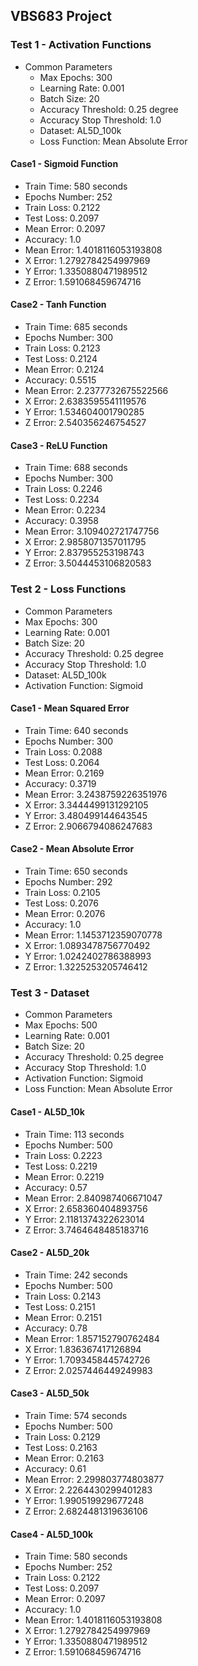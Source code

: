 ## VBS683 Project

### Test 1 - Activation Functions
* Common Parameters
  * Max Epochs: 300
  * Learning Rate: 0.001
  * Batch Size: 20
  * Accuracy Threshold: 0.25 degree
  * Accuracy Stop Threshold: 1.0
  * Dataset: AL5D_100k
  * Loss Function: Mean Absolute Error


#### Case1 - Sigmoid Function
* Train Time: 580 seconds
* Epochs Number: 252
* Train Loss: 0.2122
* Test Loss: 0.2097
* Mean Error: 0.2097
* Accuracy: 1.0 
* Mean Error: 1.4018116053193808 
* X Error: 1.2792784254997969 
* Y Error: 1.3350880471989512 
* Z Error: 1.591068459674716

#### Case2 - Tanh Function
* Train Time: 685 seconds
* Epochs Number: 300
* Train Loss: 0.2123
* Test Loss: 0.2124
* Mean Error: 0.2124
* Accuracy: 0.5515
* Mean Error: 2.2377732675522566
* X Error: 2.6383595541119576
* Y Error: 1.534604001790285
* Z Error: 2.540356246754527


#### Case3 - ReLU Function
* Train Time: 688 seconds
* Epochs Number: 300
* Train Loss: 0.2246
* Test Loss: 0.2234
* Mean Error: 0.2234
* Accuracy: 0.3958
* Mean Error: 3.109402721747756
* X Error: 2.9858071357011795
* Y Error: 2.837955253198743
* Z Error: 3.5044453106820583


### Test 2 - Loss Functions
* Common Parameters
* Max Epochs: 300
* Learning Rate: 0.001
* Batch Size: 20
* Accuracy Threshold: 0.25 degree
* Accuracy Stop Threshold: 1.0
* Dataset: AL5D_100k
* Activation Function: Sigmoid

#### Case1 - Mean Squared Error
* Train Time: 640 seconds
* Epochs Number: 300
* Train Loss: 0.2088
* Test Loss: 0.2064
* Mean Error: 0.2169
* Accuracy: 0.3719
* Mean Error: 3.2438759226351976
* X Error: 3.3444499131292105
* Y Error: 3.480499144643545
* Z Error: 2.9066794086247683

#### Case2 - Mean Absolute Error
* Train Time: 650 seconds
* Epochs Number: 292
* Train Loss: 0.2105
* Test Loss: 0.2076
* Mean Error: 0.2076
* Accuracy: 1.0
* Mean Error: 1.1453712359070778
* X Error: 1.0893478756770492
* Y Error: 1.0242402786388993
* Z Error: 1.3225253205746412


### Test 3 - Dataset
* Common Parameters
* Max Epochs: 500
* Learning Rate: 0.001
* Batch Size: 20
* Accuracy Threshold: 0.25 degree
* Accuracy Stop Threshold: 1.0
* Activation Function: Sigmoid
* Loss Function: Mean Absolute Error

#### Case1 - AL5D_10k
* Train Time: 113 seconds
* Epochs Number: 500
* Train Loss: 0.2223
* Test Loss: 0.2219
* Mean Error: 0.2219
* Accuracy: 0.57 
* Mean Error: 2.840987406671047 
* X Error: 2.658360404893756 
* Y Error: 2.1181374322623014 
* Z Error: 3.7464648485183716

#### Case2 - AL5D_20k
* Train Time: 242 seconds
* Epochs Number: 500
* Train Loss: 0.2143
* Test Loss: 0.2151
* Mean Error: 0.2151
* Accuracy: 0.78 
* Mean Error: 1.857152790762484 
* X Error: 1.836367417126894 
* Y Error: 1.7093458445742726 
* Z Error: 2.0257446449249983

#### Case3 - AL5D_50k
* Train Time: 574 seconds
* Epochs Number: 500
* Train Loss: 0.2129
* Test Loss: 0.2163
* Mean Error: 0.2163
* Accuracy: 0.61 
* Mean Error: 2.299803774803877 
* X Error: 2.2264430299401283 
* Y Error: 1.990519929677248 
* Z Error: 2.6824481319636106

#### Case4 - AL5D_100k
* Train Time: 580 seconds
* Epochs Number: 252
* Train Loss: 0.2122
* Test Loss: 0.2097
* Mean Error: 0.2097
* Accuracy: 1.0
* Mean Error: 1.4018116053193808 
* X Error: 1.2792784254997969 
* Y Error: 1.3350880471989512 
* Z Error: 1.591068459674716




